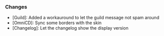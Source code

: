 ### Changes ###

  * [Guild]: Added a workauround to let the guild message not spam around
  * [OmniCD]: Sync some borders with the skin
  * [Changelog]: Let the changelog show the display version
